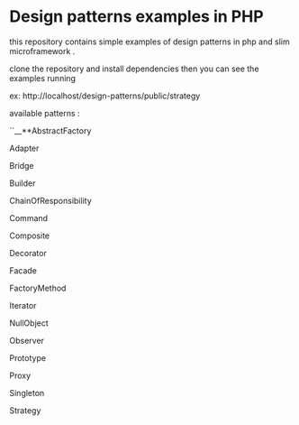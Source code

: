 # Design patterns examples in PHP

this repository contains simple examples of design patterns in php and slim microframework .

clone the repository and install dependencies then you can see the examples running

ex: http://localhost/design-patterns/public/strategy

available patterns : 

``__**AbstractFactory

Adapter

Bridge

Builder

ChainOfResponsibility

Command

Composite

Decorator

Facade

FactoryMethod

Iterator

NullObject

Observer

Prototype

Proxy

Singleton

Strategy